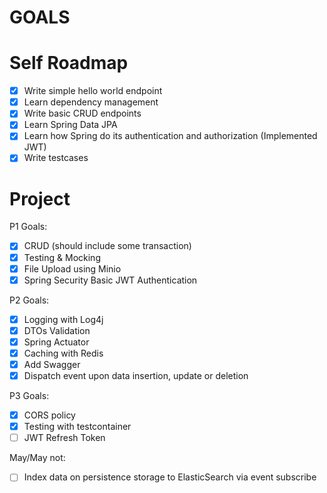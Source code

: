 # GOALS

# Self Roadmap
- [x] Write simple hello world endpoint
- [x] Learn dependency management
- [x] Write basic CRUD endpoints
- [x] Learn Spring Data JPA
- [x] Learn how Spring do its authentication and authorization (Implemented JWT)
- [x] Write testcases

# Project
P1 Goals:
- [x] CRUD (should include some transaction)
- [x] Testing & Mocking
- [x] File Upload using Minio
- [x] Spring Security Basic JWT Authentication

P2 Goals:
- [x] Logging with Log4j
- [x] DTOs Validation
- [x] Spring Actuator
- [x] Caching with Redis
- [x] Add Swagger
- [x] Dispatch event upon data insertion, update or deletion

P3 Goals:
- [x] CORS policy
- [x] Testing with testcontainer
- [ ] JWT Refresh Token

May/May not:
- [ ] Index data on persistence storage to ElasticSearch via event subscribe

